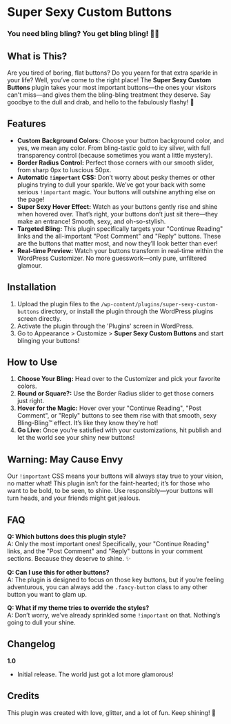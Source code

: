 # Super Sexy Custom Buttons
### You need bling bling? You get bling bling! 💎✨



## What is This?

Are you tired of boring, flat buttons? Do you yearn for that extra sparkle in your life? Well, you’ve come to the right place! The **Super Sexy Custom Buttons** plugin takes your most important buttons—the ones your visitors can't miss—and gives them the bling-bling treatment they deserve. Say goodbye to the dull and drab, and hello to the fabulously flashy! 💅

## Features

- **Custom Background Colors:** Choose your button background color, and yes, we mean any color. From bling-tastic gold to icy silver, with full transparency control (because sometimes you want a little mystery).
- **Border Radius Control:** Perfect those corners with our smooth slider, from sharp 0px to luscious 50px.
- **Automatic `!important` CSS:** Don’t worry about pesky themes or other plugins trying to dull your sparkle. We’ve got your back with some serious `!important` magic. Your buttons will outshine anything else on the page!
- **Super Sexy Hover Effect:** Watch as your buttons gently rise and shine when hovered over. That’s right, your buttons don’t just sit there—they make an entrance! Smooth, sexy, and oh-so-stylish.
- **Targeted Bling:** This plugin specifically targets your "Continue Reading" links and the all-important "Post Comment" and "Reply" buttons. These are the buttons that matter most, and now they’ll look better than ever!
- **Real-time Preview:** Watch your buttons transform in real-time within the WordPress Customizer. No more guesswork—only pure, unfiltered glamour.

## Installation

1. Upload the plugin files to the `/wp-content/plugins/super-sexy-custom-buttons` directory, or install the plugin through the WordPress plugins screen directly.
2. Activate the plugin through the 'Plugins' screen in WordPress.
3. Go to Appearance > Customize > **Super Sexy Custom Buttons** and start blinging your buttons!

## How to Use

1. **Choose Your Bling:** Head over to the Customizer and pick your favorite colors.
2. **Round or Square?:** Use the Border Radius slider to get those corners just right.
3. **Hover for the Magic:** Hover over your "Continue Reading", "Post Comment", or "Reply" buttons to see them rise with that smooth, sexy Bling-Bling™ effect. It’s like they know they’re hot!
4. **Go Live:** Once you’re satisfied with your customizations, hit publish and let the world see your shiny new buttons!

## Warning: May Cause Envy

Our `!important` CSS means your buttons will always stay true to your vision, no matter what! This plugin isn’t for the faint-hearted; it’s for those who want to be bold, to be seen, to shine. Use responsibly—your buttons will turn heads, and your friends might get jealous.

## FAQ

**Q: Which buttons does this plugin style?**  
A: Only the most important ones! Specifically, your "Continue Reading" links, and the "Post Comment" and "Reply" buttons in your comment sections. Because they deserve to shine. ✨

**Q: Can I use this for other buttons?**  
A: The plugin is designed to focus on those key buttons, but if you’re feeling adventurous, you can always add the `.fancy-button` class to any other button you want to glam up.

**Q: What if my theme tries to override the styles?**  
A: Don’t worry, we’ve already sprinkled some `!important` on that. Nothing’s going to dull your shine.

## Changelog

**1.0**
- Initial release. The world just got a lot more glamorous!

## Credits

This plugin was created with love, glitter, and a lot of fun. Keep shining! 💖
